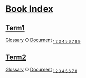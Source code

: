 # [Book Index](#book-index)

## [Term1](#term1)

[Glossary][1] ○ [Document][2]<sub> [1 ][3][2 ][4][3 ][5][4 ][6][5 ][7][6 ][8][7 ][9][8 ][10][9 ][11]</sub>

## [Term2](#term2)

[Glossary][12] ○ [Document][2]<sub> [1 ][4][2 ][5][3 ][6][4 ][7][5 ][8][6 ][9][7 ][10][8 ][11]</sub>

[1]: ./glossary.md#term1 "Term1 description."

[2]: ./document-terms.md#document

[3]: ./document-terms.md#document "Document"

[4]: ./document-terms.md#heading-2-depth-2 "Heading 2 Depth 2"

[5]: ./document-terms.md#heading-3-depth-3 "Heading 3 Depth 3"

[6]: ./document-terms.md#heading-4-depth-4 "Heading 4 Depth 4"

[7]: ./document-terms.md#heading-5-depth-3 "Heading 5 Depth 3"

[8]: ./document-terms.md#heading-6-depth-2 "Heading 6 Depth 2"

[9]: ./document-terms.md#heading-7-depth-3 "Heading 7 Depth 3"

[10]: ./document-terms.md#heading-8-depth-6 "Heading 8 Depth 6"

[11]: ./document-terms.md#heading-9-depth-2 "Heading 9 Depth 2"

[12]: ./glossary.md#term2 "Term2 description."
